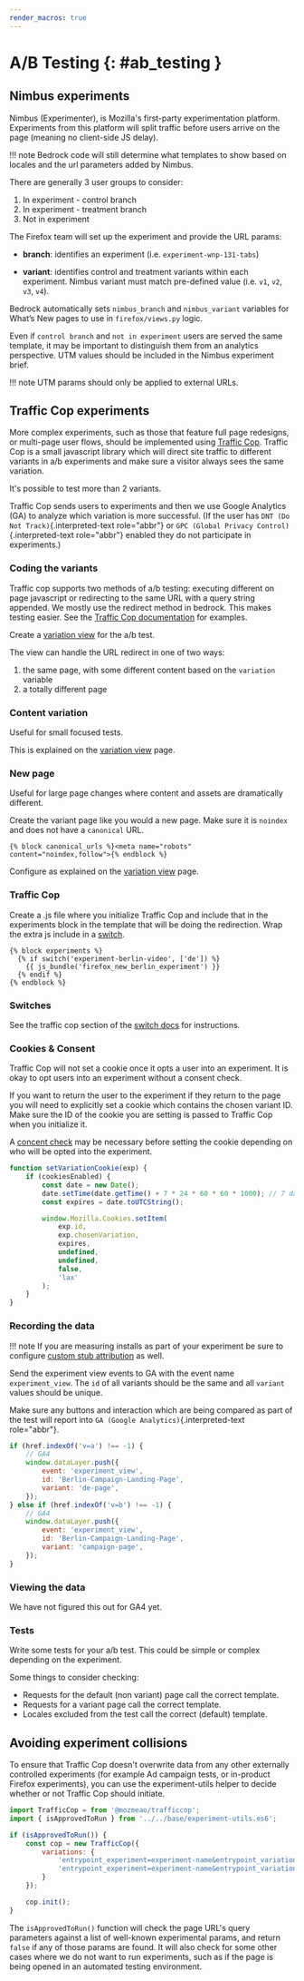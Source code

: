 ```yaml
---
render_macros: true
---
```


# A/B Testing {: #ab_testing }

## Nimbus experiments

Nimbus (Experimenter), is Mozilla's first-party experimentation platform.
Experiments from this platform will split traffic before users arrive on
the page (meaning no client-side JS delay).

!!! note
    Bedrock code will still determine what templates to show based on locales
    and the url parameters added by Nimbus.

There are generally 3 user groups to consider:

1. In experiment - control branch
2. In experiment - treatment branch
3. Not in experiment

The Firefox team will set up the experiment and provide the URL params:

- **branch**: identifies an experiment (i.e. `experiment-wnp-131-tabs`)

- **variant**: identifies control and treatment variants within each experiment. Nimbus variant must match pre-defined value (i.e. `v1`, `v2`, `v3`, `v4`).

Bedrock automatically sets `nimbus_branch` and `nimbus_variant` variables
for What’s New pages to use in `firefox/views.py` logic.

Even if `control branch` and `not in experiment` users are served the same
template, it may be important to distinguish them from an analytics
perspective. UTM values should be included in the Nimbus experiment brief.

!!! note
    UTM params should only be applied to external URLs.

## Traffic Cop experiments

More complex experiments, such as those that feature full page redesigns, or multi-page user flows, should be implemented using [Traffic Cop](https://github.com/mozmeao/trafficcop/). Traffic Cop is a small javascript library which will direct site traffic to different variants in a/b experiments and make sure a visitor always sees the same variation.

It's possible to test more than 2 variants.

Traffic Cop sends users to experiments and then we use Google Analytics (GA) to analyze which variation is more successful. (If the user has `DNT (Do Not Track)`{.interpreted-text role="abbr"} or `GPC (Global Privacy Control)`{.interpreted-text role="abbr"} enabled they do not participate in experiments.)

### Coding the variants

Traffic cop supports two methods of a/b testing: executing different on page javascript or redirecting to the same URL with a query string appended. We mostly use the redirect method in bedrock. This makes testing easier. See the [Traffic Cop documentation](https://github.com/mozmeao/trafficcop/) for examples.

Create a [variation view](coding.md#variation-views) for the a/b test.

The view can handle the URL redirect in one of two ways:

1.  the same page, with some different content based on the ``variation`` variable
2.  a totally different page

### Content variation

Useful for small focused tests.

This is explained on the [variation view](coding.md#variation-views) page.

### New page

Useful for large page changes where content and assets are dramatically different.

Create the variant page like you would a new page. Make sure it is `noindex` and does not have a `canonical` URL.

``` jinja
{% block canonical_urls %}<meta name="robots" content="noindex,follow">{% endblock %}
```

Configure as explained on the [variation view](coding.md#variation-views) page.

### Traffic Cop

Create a .js file where you initialize Traffic Cop and include that in the experiments block in the template that will be doing the redirection. Wrap the extra js include in a [switch](install.md#feature-flipping-aka-switches-or-waffle-switches).

``` jinja
{% block experiments %}
  {% if switch('experiment-berlin-video', ['de']) %}
    {{ js_bundle('firefox_new_berlin_experiment') }}
  {% endif %}
{% endblock %}
```

### Switches

See the traffic cop section of the [switch docs](install.md#feature-flipping-aka-switches-or-waffle-switches) for instructions.

### Cookies & Consent

Traffic Cop will not set a cookie once it opts a user into an experiment. It is okay to opt users into an experiment without a consent check.

If you want to return the user to the experiment if they return to the page you will need to explicitly set a cookie which contains the chosen variant ID. Make sure the ID of the cookie you are setting is passed to Traffic Cop when you initialize it.

A [concent check](attribution/0005-consent-management.md) may be necessary before setting the cookie depending on who will be opted into the experiment.

``` javascript
function setVariationCookie(exp) {
    if (cookiesEnabled) {
        const date = new Date();
        date.setTime(date.getTime() + 7 * 24 * 60 * 60 * 1000); // 7 day expiration
        const expires = date.toUTCString();

        window.Mozilla.Cookies.setItem(
            exp.id,
            exp.chosenVariation,
            expires,
            undefined,
            undefined,
            false,
            'lax'
        );
    }
}
```

### Recording the data

!!! note
    If you are measuring installs as part of your experiment be sure to configure [custom stub attribution](attribution/0002-firefox-desktop.md#measuring-campaigns-and-experiments) as well.


Send the experiment view events to GA with the event name `experiment_view`. The `id` of all variants should be the same and all `variant` values should be unique.

Make sure any buttons and interaction which are being compared as part of the test will report into `GA (Google Analytics)`{.interpreted-text role="abbr"}.

``` javascript
if (href.indexOf('v=a') !== -1) {
    // GA4
    window.dataLayer.push({
        event: 'experiment_view',
        id: 'Berlin-Campaign-Landing-Page',
        variant: 'de-page',
    });
} else if (href.indexOf('v=b') !== -1) {
    // GA4
    window.dataLayer.push({
        event: 'experiment_view',
        id: 'Berlin-Campaign-Landing-Page',
        variant: 'campaign-page',
    });
}
```

### Viewing the data

We have not figured this out for GA4 yet.

### Tests

Write some tests for your a/b test. This could be simple or complex depending on the experiment.

Some things to consider checking:

-   Requests for the default (non variant) page call the correct template.
-   Requests for a variant page call the correct template.
-   Locales excluded from the test call the correct (default) template.

## Avoiding experiment collisions

To ensure that Traffic Cop doesn't overwrite data from any other externally controlled experiments (for example Ad campaign tests, or in-product Firefox experiments), you can use the experiment-utils helper to decide whether or not Traffic Cop should initiate.

``` javascript
import TrafficCop = from '@mozmeao/trafficcop';
import { isApprovedToRun } from '../../base/experiment-utils.es6';

if (isApprovedToRun()) {
    const cop = new TrafficCop({
        variations: {
            'entrypoint_experiment=experiment-name&entrypoint_variation=a': 10,
            'entrypoint_experiment=experiment-name&entrypoint_variation=b': 10
        }
    });

    cop.init();
}
```

The `isApprovedToRun()` function will check the page URL's query parameters against a list of well-known experimental params, and return `false` if any of those params are found. It will also check for some other cases where we do not want to run experiments, such as if the page is being opened in an automated testing environment.

